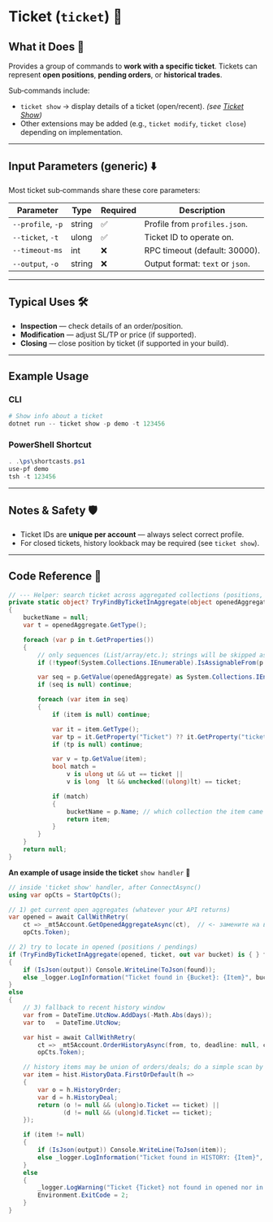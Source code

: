 # Ticket (`ticket`) 🎫

## What it Does 🎯

Provides a group of commands to **work with a specific ticket**.
Tickets can represent **open positions**, **pending orders**, or **historical trades**.

Sub‑commands include:

* `ticket show` → display details of a ticket (open/recent). *(see [Ticket Show](Ticket_Show_Doc.md))*
* Other extensions may be added (e.g., `ticket modify`, `ticket close`) depending on implementation.

---

## Input Parameters (generic) ⬇️

Most ticket sub‑commands share these core parameters:

| Parameter         | Type   | Required | Description                      |
| ----------------- | ------ | -------- | -------------------------------- |
| `--profile`, `-p` | string | ✅        | Profile from `profiles.json`.    |
| `--ticket`, `-t`  | ulong  | ✅        | Ticket ID to operate on.         |
| `--timeout-ms`    | int    | ❌        | RPC timeout (default: 30000).    |
| `--output`, `-o`  | string | ❌        | Output format: `text` or `json`. |

---

## Typical Uses 🛠️

* **Inspection** — check details of an order/position.
* **Modification** — adjust SL/TP or price (if supported).
* **Closing** — close position by ticket (if supported in your build).

---

## Example Usage

### CLI

```powershell
# Show info about a ticket
dotnet run -- ticket show -p demo -t 123456
```

### PowerShell Shortcut

```powershell
. .\ps\shortcasts.ps1
use-pf demo
tsh -t 123456
```

---

## Notes & Safety 🛡️

* Ticket IDs are **unique per account** — always select correct profile.
* For closed tickets, history lookback may be required (see `ticket show`).

---

## Code Reference 🧩

```csharp
// --- Helper: search ticket across aggregated collections (positions, pendings, etc.)
private static object? TryFindByTicketInAggregate(object openedAggregate, ulong ticket, out string? bucketName)
{
    bucketName = null;
    var t = openedAggregate.GetType();

    foreach (var p in t.GetProperties())
    {
        // only sequences (List/array/etc.); strings will be skipped as IEnumerable<char>
        if (!typeof(System.Collections.IEnumerable).IsAssignableFrom(p.PropertyType)) continue;

        var seq = p.GetValue(openedAggregate) as System.Collections.IEnumerable;
        if (seq is null) continue;

        foreach (var item in seq)
        {
            if (item is null) continue;

            var it = item.GetType();
            var tp = it.GetProperty("Ticket") ?? it.GetProperty("ticket");
            if (tp is null) continue;

            var v = tp.GetValue(item);
            bool match =
                v is ulong ut && ut == ticket ||
                v is long  lt && unchecked((ulong)lt) == ticket;

            if (match)
            {
                bucketName = p.Name; // which collection the item came from
                return item;
            }
        }
    }
    return null;
}
```
**An example of usage inside the ticket** `show handler` 🧩

```csharp
// inside 'ticket show' handler, after ConnectAsync()
using var opCts = StartOpCts();

// 1) get current open aggregates (whatever your API returns)
var opened = await CallWithRetry(
    ct => _mt5Account.GetOpenedAggregateAsync(ct),  // <- замените на ваш реальный вызов
    opCts.Token);

// 2) try to locate in opened (positions / pendings)
if (TryFindByTicketInAggregate(opened, ticket, out var bucket) is { } found)
{
    if (IsJson(output)) Console.WriteLine(ToJson(found));
    else _logger.LogInformation("Ticket found in {Bucket}: {Item}", bucket, ToJson(found));
}
else
{
    // 3) fallback to recent history window
    var from = DateTime.UtcNow.AddDays(-Math.Abs(days));
    var to   = DateTime.UtcNow;

    var hist = await CallWithRetry(
        ct => _mt5Account.OrderHistoryAsync(from, to, deadline: null, cancellationToken: ct),
        opCts.Token);

    // history items may be union of orders/deals; do a simple scan by Ticket
    var item = hist.HistoryData.FirstOrDefault(h =>
    {
        var o = h.HistoryOrder;
        var d = h.HistoryDeal;
        return (o != null && (ulong)o.Ticket == ticket) ||
               (d != null && (ulong)d.Ticket == ticket);
    });

    if (item != null)
    {
        if (IsJson(output)) Console.WriteLine(ToJson(item));
        else _logger.LogInformation("Ticket found in HISTORY: {Item}", ToJson(item));
    }
    else
    {
        _logger.LogWarning("Ticket {Ticket} not found in opened nor in the last {Days}d history.", ticket, days);
        Environment.ExitCode = 2;
    }
}
```
